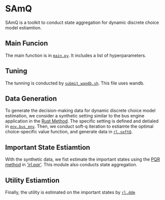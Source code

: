 # SAmQ

SAmQ is a toolkit to conduct state aggregation for dynamic discrete choice model estiamtion. 

## Main Funcion

The main function is in [`main.py`](https://github.com/gengsinong/SAmQ/blob/master/rl/ddm.py). It includes a list of hyperparameters.

## Tuning

The tunning is conducted by [`submit_wandb.sh`](https://github.com/gengsinong/SAmQ/blob/master/submit_wandb.sh). 
This file uses wandb. 


## Data Generation

To generate the decision-making data for dynamic discrete choice model estimation, we consider a synthetic setting similar to the bus engine application in the [Rust Method](https://www.google.com/search?q=rust+bus+engine&rlz=1C1CHBF_zh-TWUS812US812&oq=rust+bus+engine&aqs=chrome..69i57j0i22i30.2014j0j7&sourceid=chrome&ie=UTF-8). 
The specific setting is defined and detialed in [`env.bus_env`](https://github.com/gengsinong/SAmQ/blob/master/env/bus_env.py). 
Then, we conduct soft-q iteration to estiamte the optimal choice-specific value function, and generate data in [`rl.softQ`](https://github.com/gengsinong/SAmQ/blob/master/rl/softQ.py). 

## Important State Estiamtion

With the synthetic data, we fist estimate the important states using the [PQR method](https://arxiv.org/abs/2007.07443) in ['irl.pqr'](https://github.com/gengsinong/SAmQ/blob/master/irl/pqr.py). 
This module also conducts state aggregation. 

## Utility Estiamtion
Finally, the utility is estimated on the important states by [`rl.ddm`](https://github.com/gengsinong/SAmQ/blob/master/rl/ddm.py)
